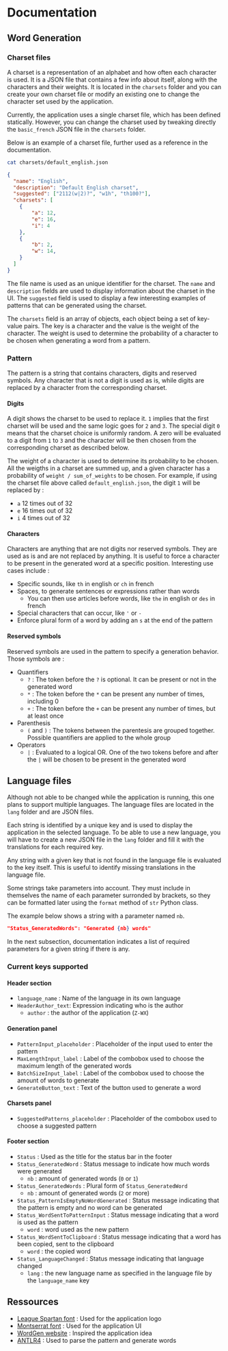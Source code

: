 # Documentation

## Word Generation

### Charset files

A charset is a representation of an alphabet and how often each character is used. It is a JSON file that contains a few info about itself, along with the characters and their weights. It is located in the `charsets` folder and you can create your own charset file or modify an existing one to change the character set used by the application.

Currently, the application uses a single charset file, which has been defined statically. However, you can change the charset used by tweaking directly the `basic_french` JSON file in the `charsets` folder.

Below is an example of a charset file, further used as a reference in the documentation.

```bash
cat charsets/default_english.json
```

```json
{
  "name": "English",
  "description": "Default English charset",
  "suggested": ["2112(w|2)?", "w1h", "th100?"],
  "charsets": [
    {
        "a": 12,
        "e": 16,
        "i": 4
    },
    {
        "b": 2,
        "w": 14,
    }
  ]
}
```

The file name is used as an unique identifier for the charset. The `name` and `description` fields are used to display information about the charset in the UI. The `suggested` field is used to display a few interesting examples of patterns that can be generated using the charset.

The `charsets` field is an array of objects, each object being a set of key-value pairs. The key is a character and the value is the weight of the character. The weight is used to determine the probability of a character to be chosen when generating a word from a pattern.

### Pattern

The pattern is a string that contains characters, digits and reserved symbols. Any character that is not a digit is used as is, while digits are replaced by a character from the corresponding charset.

#### Digits

A digit shows the charset to be used to replace it. `1` implies that the first charset will be used and the same logic goes for `2` and `3`. The special digit `0` means that the charset choice is uniformly random. A zero will be evaluated to a digit from `1` to `3` and the character will be then chosen from the corresponding charset as described below.

The weight of a character is used to determine its probability to be chosen. All the weigths in a charset are summed up, and a given character has a probability of `weight / sum_of_weights` to be chosen. For example, if using the charset file above called `default_english.json`, the digit `1` will be replaced by :
- `a` 12 times out of 32
- `e` 16 times out of 32
- `i` 4 times out of 32

#### Characters

Characters are anything that are not digits nor reserved symbols. They are used as is and are not replaced by anything. It is useful to force a character to be present in the generated word at a specific position. Interesting use cases include :
- Specific sounds, like `th` in english or `ch` in french
- Spaces, to generate sentences or expressions rather than words
  - You can then use articles before words, like `the` in english or `des` in french
- Special characters that can occur, like `'` or `-`
- Enforce plural form of a word by adding an `s` at the end of the pattern

#### Reserved symbols

Reserved symbols are used in the pattern to specify a generation behavior. Those symbols are :

- Quantifiers
  - `?` : The token before the `?` is optional. It can be present or not in the generated word
  - `*` : The token before the `*` can be present any number of times, including 0
  - `+` : The token before the `+` can be present any number of times, but at least once
- Parenthesis
  - `(` and `)` : The tokens between the parentesis are grouped together. Possible quantifiers are applied to the whole group
- Operators
  - `|` : Evaluated to a logical OR. One of the two tokens before and after the `|` will be chosen to be present in the generated word

## Language files

Although not able to be changed while the application is running, this one plans to support multiple languages. The language files are located in the `lang` folder and are JSON files.

Each string is identified by a unique key and is used to display the application in the selected language. To be able to use a new language, you will have to create a new JSON file in the `lang` folder and fill it with the translations for each required key.

Any string with a given key that is not found in the language file is evaluated to the key itself. This is useful to identify missing translations in the language file.

Some strings take parameters into account. They must include in themselves the name of each parameter surronded by brackets, so they can be formatted later using the `format` method of `str` Python class.

The example below shows a string with a parameter named `nb`.
```json
"Status_GeneratedWords": "Generated {nb} words"
```

In the next subsection, documentation indicates a list of required parameters for a given string if there is any.

### Current keys supported

#### Header section
- `language_name` : Name of the language in its own language
- `HeaderAuthor_text`: Expression indicating who is the author
  - `author` : the author of the application (`Z-WX`)

#### Generation panel
- `PatternInput_placeholder` : Placeholder of the input used to enter the pattern
- `MaxLengthInput_label` : Label of the combobox used to choose the maximum length of the generated words
- `BatchSizeInput_label` : Label of the combobox used to choose the amount of words to generate
- `GenerateButton_text` : Text of the button used to generate a word

#### Charsets panel
- `SuggestedPatterns_placeholder` : Placeholder of the combobox used to choose a suggested pattern

#### Footer section
- `Status` : Used as the title for the status bar in the footer
- `Status_GeneratedWord` : Status message to indicate how much words were generated
  - `nb` : amount of generated words (`0` or `1`)
- `Status_GeneratedWords` : Plural form of `Status_GeneratedWord`
  - `nb` : amount of generated words (`2` or more)
- `Status_PatternIsEmptyNoWordGenerated` : Status message indicating that the pattern is empty and no word can be generated
- `Status_WordSentToPatternInput` : Status message indicating that a word is used as the pattern
  - `word` : word used as the new pattern
- `Status_WordSentToClipboard` : Status message indicating that a word has been copied, sent to the clipboard
  - `word` : the copied word
- `Status_LanguageChanged` : Status message indicating that language changed
  - `lang` : the new language name as specified in the language file by the `language_name` key

## Ressources

- [League Spartan font](https://www.theleagueofmoveabletype.com/league-spartan) : Used for the application logo
- [Montserrat font](https://fonts.google.com/specimen/Montserrat) : Used for the application UI
- [WordGen website](https://www.wordgen.eu/#!en/generator/from-letters) : Inspired the application idea
- [ANTLR4](https://www.antlr.org/) : Used to parse the pattern and generate words